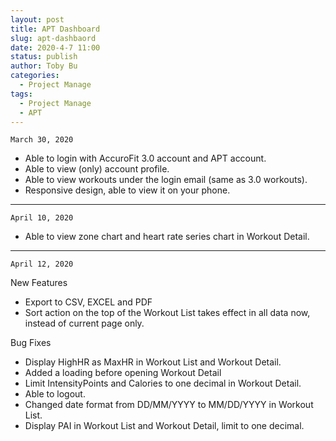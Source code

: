 ```yaml
---
layout: post
title: APT Dashboard
slug: apt-dashbaord
date: 2020-4-7 11:00
status: publish
author: Toby Bu
categories:
  - Project Manage
tags:
  - Project Manage
  - APT
---
```


`March 30, 2020`

- Able to login with AccuroFit 3.0 account and APT account.
- Able to view (only) account profile.
- Able to view workouts under the login email (same as 3.0 workouts).
- Responsive design, able to view it on your phone.

---- 

`April 10, 2020`

- Able to view zone chart and heart rate series chart in Workout Detail.

---- 

`April 12, 2020`

New Features

- Export to CSV, EXCEL and PDF
- Sort action on the top of the Workout List takes effect in all data now, instead of current page only.

Bug Fixes

- Display HighHR as MaxHR in Workout List and Workout Detail.
- Added a loading before opening Workout Detail
- Limit IntensityPoints and Calories to one decimal in Workout Detail.
- Able to logout.
- Changed date format from DD/MM/YYYY to MM/DD/YYYY in Workout List.
- Display PAI in Workout List and Workout Detail, limit to one decimal.


